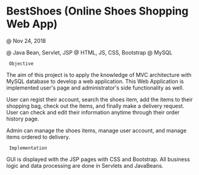 # BestShoes (Online Shoes Shopping Web App)

@ Nov 24, 2018

@ Java Bean, Servlet, JSP
@ HTML, JS, CSS, Bootstrap
@ MySQL


     Objective

The aim of this project is to apply the knowledge of MVC architecture with MySQL database to develop a web application.
This Web Application is implemented user's page and administrator's side functionality as well.

User can regist their account, search the shoes item, add the items to their shopping bag, check out the items, and finally make a delivery request. User can check and edit their information anytime through their order history page. 

Admin can manage the shoes items, manage user account, and manage items ordered to delivery.


     Implementation 

GUI is displayed with the JSP pages with CSS and Bootstrap.
All business logic and data processing are done in Servlets and JavaBeans.

    
